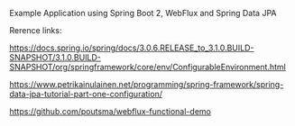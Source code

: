 Example Application using Spring Boot 2, WebFlux and Spring Data JPA

Rerence links:

https://docs.spring.io/spring/docs/3.0.6.RELEASE_to_3.1.0.BUILD-SNAPSHOT/3.1.0.BUILD-SNAPSHOT/org/springframework/core/env/ConfigurableEnvironment.html

https://www.petrikainulainen.net/programming/spring-framework/spring-data-jpa-tutorial-part-one-configuration/

https://github.com/poutsma/webflux-functional-demo
